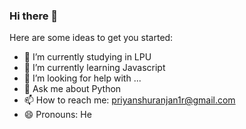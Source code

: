### Hi there 👋

Here are some ideas to get you started:

- 🔭 I’m currently studying in LPU
- 🌱 I’m currently learning Javascript
- 🤔 I’m looking for help with ...
- 💬 Ask me about Python
- 📫 How to reach me: priyanshuranjan1r@gmail.com
- 😄 Pronouns: He

